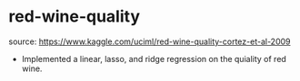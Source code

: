 # red-wine-quality
source: https://www.kaggle.com/uciml/red-wine-quality-cortez-et-al-2009

* Implemented a linear, lasso, and ridge regression on the quiality of red wine. 
